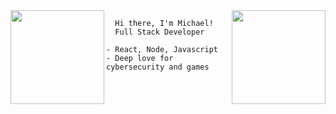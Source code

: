 

<img align="left" height="150" src="https://i.imgur.com/z61GpZU.png"/> 
 
<img align="right" height="150em" src="https://github-readme-stats.vercel.app/api/top-langs/?username=mikaws&layout=compact&langs_count=18&theme=gotham"/>

      Hi there, I'm Michael!
      Full Stack Developer
    
    - React, Node, Javascript
    - Deep love for cybersecurity and games
    
